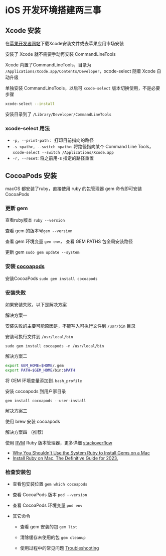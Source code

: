 # iOS 开发环境搭建两三事

## Xcode 安装

在[苹果开发者网站](https://developer.apple.com/xcode/)下载Xcode安装文件或去苹果应用市场安装

安装了 Xcode 就不需要手动再安装 CommandLineTools 

Xcode 内置了CommandLineTools，目录为 `/Applications/Xcode.app/Contents/Developer`，xcode-select 随着 Xcode 自动升级

 单独安装 CommandLineTools，以后可 `xcode-select` 版本切换使用，不是必要步骤

```bash
xcode-select --install
```

安装目录到了 `/Library/Developer/CommandLineTools`

### xcode-select 用法

- `-p, --print-path`： 打印目前指向的路径
- `-s <path>, --switch <path>`: 将路径指向某个 Command Line Tools，`xcode-select --switch /Applications/Xcode.app`
- `-r, --reset`: 将之前用-s 指定的路径重置

## CocoaPods 安装

macOS 都安装了ruby，直接使用 ruby 的包管理器 gem 命令即可安装 CocoaPods

### 更新 gem

查看ruby版本 `ruby --version`

查看 gem 的版本号`gem --version`

查看 gem 环境变量 `gem env`， 查看 GEM PATHS  包全局安装路径

更新 gem `sudo gem update --system`

### 安装 [cocoapods](https://guides.cocoapods.org/using/getting-started.html#getting-started)

安装CocoaPods `sudo gem install cocoapods`

### 安装失败

如果安装失败，以下是解决方案

解决方案一

安装失败的主要可能原因是，不能写入可执行文件到 `/usr/bin` 目录

安装可执行文件到 `/usr/local/bin`

`sudo gem install cocoapods -n /usr/local/bin`

解决方案二

```bash
export GEM_HOME=$HOME/.gem
export PATH=$GEM_HOME/bin:$PATH
```

将 GEM 环境变量添加到`.bash_profile`

安装 cocoapods 到用户家目录

```
gem install cocoapods --user-install
```

解决方案三

使用 brew 安装 cocoapods

解决方案四 （推荐）

使用 [RVM](https://github.com/rvm/rvm) Ruby 版本管理器，更多详细 [stackoverflow](https://stackoverflow.com/questions/18599889/error-while-executing-gem-gemfilepermissionerror/25716203)

- [Why You Shouldn't Use the System Ruby to Install Gems on a Mac](https://www.moncefbelyamani.com/why-you-shouldn-t-use-the-system-ruby-to-install-gems-on-a-mac/)
- [Install Ruby on Mac. The Definitive Guide for 2023.](https://www.moncefbelyamani.com/the-definitive-guide-to-installing-ruby-gems-on-a-mac/)


### 检查安装包

- 查看包安装位置 `gem which cocoapods`

- 查看 CocoaPods 版本 `pod --version`

- 查看 CocoaPods 环境变量 `pod env`

- 其它命令

  - 查看 gem 安装的包 `gem list`

  - 清除缓存未使用的包 `gem cleanup`

  - 使用过程中的常见问题 [Troubleshooting](https://guides.cocoapods.org/using/troubleshooting)






